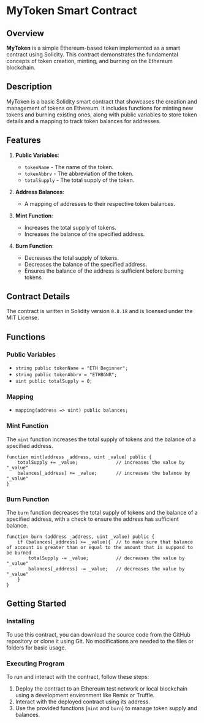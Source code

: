 # MyToken Smart Contract

## Overview

**MyToken** is a simple Ethereum-based token implemented as a smart contract using Solidity. This contract demonstrates the fundamental concepts of token creation, minting, and burning on the Ethereum blockchain. 

## Description

MyToken is a basic Solidity smart contract that showcases the creation and management of tokens on Ethereum. It includes functions for minting new tokens and burning existing ones, along with public variables to store token details and a mapping to track token balances for addresses.

## Features

1. **Public Variables**: 
    - `tokenName` - The name of the token.
    - `tokenAbbrv` - The abbreviation of the token.
    - `totalSupply` - The total supply of the token.

2. **Address Balances**: 
    - A mapping of addresses to their respective token balances.

3. **Mint Function**: 
    - Increases the total supply of tokens.
    - Increases the balance of the specified address.

4. **Burn Function**: 
    - Decreases the total supply of tokens.
    - Decreases the balance of the specified address.
    - Ensures the balance of the address is sufficient before burning tokens.

## Contract Details

The contract is written in Solidity version `0.8.18` and is licensed under the MIT License.

## Functions

### Public Variables

- `string public tokenName = "ETH Beginner";`
- `string public tokenAbbrv = "ETHBGNR";`
- `uint public totalSupply = 0;`

### Mapping

- `mapping(address => uint) public balances;`

### Mint Function

The `mint` function increases the total supply of tokens and the balance of a specified address.

```solidity
function mint(address _address, uint _value) public {
    totalSupply += _value;              // increases the value by "_value"
    balances[_address] += _value;       // increases the balance by "_value"
}
```

### Burn Function
The `burn` function decreases the total supply of tokens and the balance of a specified address, with a check to ensure the address has sufficient balance.

```solidity
function burn (address _address, uint _value) public {
    if (balances[_address] >= _value){  // to make sure that balance of account is greater than or equal to the amount that is supposd to be burned
        totalSupply -= _value;          // decreases the value by "_value"
        balances[_address] -= _value;   // decreases the value by "_value"
    }
}
```

## Getting Started

### Installing

To use this contract, you can download the source code from the GitHub repository or clone it using Git. No modifications are needed to the files or folders for basic usage.

### Executing Program

To run and interact with the contract, follow these steps:

1. Deploy the contract to an Ethereum test network or local blockchain using a development environment like Remix or Truffle.
2. Interact with the deployed contract using its address.
3. Use the provided functions (`mint` and `burn`) to manage token supply and balances.
